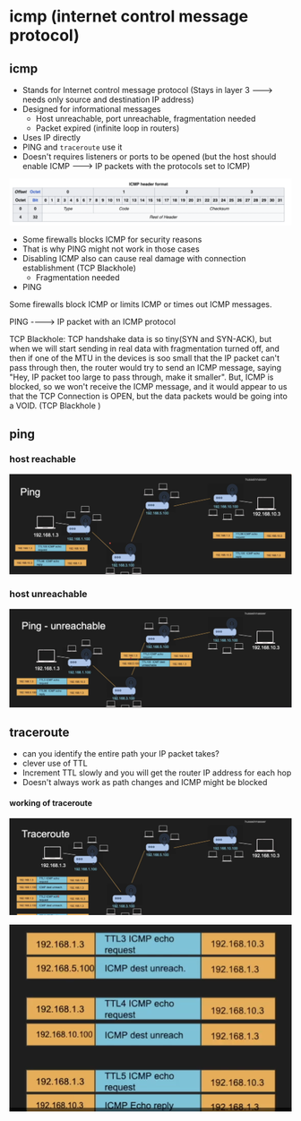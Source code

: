# icmp (internet control message protocol)

## icmp

* Stands for Internet control message protocol (Stays in layer 3 ---> needs only source and destination IP address)
* Designed for informational messages
	* Host unreachable, port unreachable, fragmentation needed
	* Packet expired (infinite loop in routers)
* Uses IP directly
* PING and `traceroute` use it
* Doesn't requires listeners or ports to be opened (but the host should enable ICMP ---> IP packets with the protocols set to ICMP)

![icmp](./img/icmp.png)

* Some firewalls blocks ICMP for security reasons
* That is why PING might not work in those cases
* Disabling ICMP also can cause real damage with connection establishment (TCP Blackhole)
	* Fragmentation needed
* PING

Some firewalls block ICMP or limits ICMP or times out ICMP messages.

PING ----> IP packet with an ICMP protocol

TCP Blackhole: TCP handshake data is so tiny(SYN and SYN-ACK), but when we will start sending in real data with fragmentation turned off, and then if one of the MTU in the devices is soo small that the IP packet can't pass through then, the router would try to send an ICMP message, saying "Hey, IP packet too large to pass through, make it smaller". But, ICMP is blocked, so we won't receive the ICMP message, and it would appear to us that the TCP Connection is OPEN, but the data packets would be going into a VOID. (TCP Blackhole )

## ping

### host reachable

![ping](./img/icmp-ping.png)
### host unreachable

![other-case](./img/icmp-ping-host-unreachable.png)

## traceroute

* can you identify the entire path your IP packet takes?
* clever use of TTL
* Increment TTL slowly and you will get the router IP address for each hop
* Doesn't always work as path changes and ICMP might be blocked 

#### working of traceroute

![traceroute-1](./img/icmp-traceroute-1.png)

![traceroute-2](./img/icmp-traceroute-2.png)

